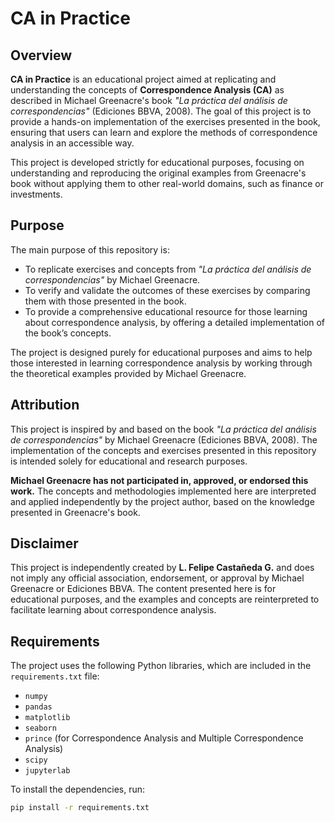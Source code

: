 # CA in Practice

## Overview

**CA in Practice** is an educational project aimed at replicating and understanding the concepts of **Correspondence Analysis (CA)** as described in Michael Greenacre's book *"La práctica del análisis de correspondencias"* (Ediciones BBVA, 2008). The goal of this project is to provide a hands-on implementation of the exercises presented in the book, ensuring that users can learn and explore the methods of correspondence analysis in an accessible way.

This project is developed strictly for educational purposes, focusing on understanding and reproducing the original examples from Greenacre's book without applying them to other real-world domains, such as finance or investments.

## Purpose

The main purpose of this repository is:
- To replicate exercises and concepts from *"La práctica del análisis de correspondencias"* by Michael Greenacre.
- To verify and validate the outcomes of these exercises by comparing them with those presented in the book.
- To provide a comprehensive educational resource for those learning about correspondence analysis, by offering a detailed implementation of the book’s concepts.

The project is designed purely for educational purposes and aims to help those interested in learning correspondence analysis by working through the theoretical examples provided by Michael Greenacre.

## Attribution

This project is inspired by and based on the book *"La práctica del análisis de correspondencias"* by Michael Greenacre (Ediciones BBVA, 2008). The implementation of the concepts and exercises presented in this repository is intended solely for educational and research purposes.

**Michael Greenacre has not participated in, approved, or endorsed this work.** The concepts and methodologies implemented here are interpreted and applied independently by the project author, based on the knowledge presented in Greenacre's book.

## Disclaimer

This project is independently created by **L. Felipe Castañeda G.** and does not imply any official association, endorsement, or approval by Michael Greenacre or Ediciones BBVA. The content presented here is for educational purposes, and the examples and concepts are reinterpreted to facilitate learning about correspondence analysis.

## Requirements

The project uses the following Python libraries, which are included in the `requirements.txt` file:

- `numpy`
- `pandas`
- `matplotlib`
- `seaborn`
- `prince` (for Correspondence Analysis and Multiple Correspondence Analysis)
- `scipy`
- `jupyterlab`

To install the dependencies, run:

```bash
pip install -r requirements.txt